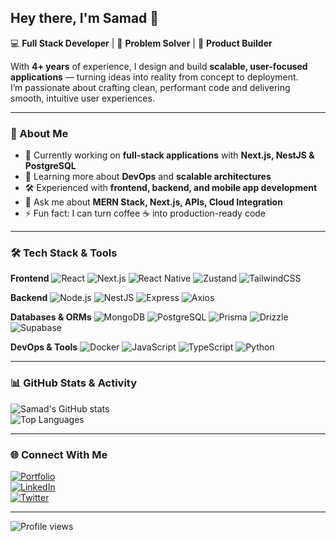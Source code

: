 ## Hey there, I'm Samad 👋

💻 **Full Stack Developer** | 🚀 **Problem Solver** | 🎯 **Product Builder**  

With **4+ years** of experience, I design and build **scalable, user-focused applications** — turning ideas into reality from concept to deployment.  
I’m passionate about crafting clean, performant code and delivering smooth, intuitive user experiences.  

---

### 🚀 About Me
- 🔭 Currently working on **full-stack applications** with **Next.js, NestJS & PostgreSQL**
- 🌱 Learning more about **DevOps** and **scalable architectures**
- 🛠 Experienced with **frontend, backend, and mobile app development**
- 💬 Ask me about **MERN Stack, Next.js, APIs, Cloud Integration**
- ⚡ Fun fact: I can turn coffee ☕ into production-ready code

---

### 🛠 Tech Stack & Tools

**Frontend**
![React](https://img.shields.io/badge/React-20232A?style=for-the-badge&logo=react&logoColor=61DAFB) 
![Next.js](https://img.shields.io/badge/Next.js-000000?style=for-the-badge&logo=nextdotjs&logoColor=white)
![React Native](https://img.shields.io/badge/React_Native-20232A?style=for-the-badge&logo=react&logoColor=61DAFB) 
![Zustand](https://img.shields.io/badge/Zustand-000000?style=for-the-badge&logo=zustand&logoColor=white)
![TailwindCSS](https://img.shields.io/badge/Tailwind_CSS-38B2AC?style=for-the-badge&logo=tailwind-css&logoColor=white)

**Backend**
![Node.js](https://img.shields.io/badge/Node.js-339933?style=for-the-badge&logo=nodedotjs&logoColor=white) 
![NestJS](https://img.shields.io/badge/NestJS-E0234E?style=for-the-badge&logo=nestjs&logoColor=white) 
![Express](https://img.shields.io/badge/Express-000000?style=for-the-badge&logo=express&logoColor=white)
![Axios](https://img.shields.io/badge/Axios-5A29E4?style=for-the-badge&logo=axios&logoColor=white)

**Databases & ORMs**
![MongoDB](https://img.shields.io/badge/MongoDB-47A248?style=for-the-badge&logo=mongodb&logoColor=white) 
![PostgreSQL](https://img.shields.io/badge/PostgreSQL-4169E1?style=for-the-badge&logo=postgresql&logoColor=white)
![Prisma](https://img.shields.io/badge/Prisma-2D3748?style=for-the-badge&logo=prisma&logoColor=white) 
![Drizzle](https://img.shields.io/badge/Drizzle-FFD43B?style=for-the-badge&logo=drizzle&logoColor=black) 
![Supabase](https://img.shields.io/badge/Supabase-3FCF8E?style=for-the-badge&logo=supabase&logoColor=white)

**DevOps & Tools**
![Docker](https://img.shields.io/badge/Docker-2496ED?style=for-the-badge&logo=docker&logoColor=white)
![JavaScript](https://img.shields.io/badge/JavaScript-F7DF1E?style=for-the-badge&logo=javascript&logoColor=black) 
![TypeScript](https://img.shields.io/badge/TypeScript-007ACC?style=for-the-badge&logo=typescript&logoColor=white) 
![Python](https://img.shields.io/badge/Python-3776AB?style=for-the-badge&logo=python&logoColor=white)

---

### 📊 GitHub Stats & Activity

![Samad's GitHub stats](https://github-readme-stats.vercel.app/api?username=thesamadazeez&show_icons=true&theme=tokyonight&count_private=true)  
![Top Languages](https://github-readme-stats.vercel.app/api/top-langs/?username=thesamadazeez&layout=compact&theme=tokyonight)

---

### 🌐 Connect With Me  
[![Portfolio](https://img.shields.io/badge/Portfolio-000?style=for-the-badge&logo=About.me&logoColor=white)](https://github.com/TheSamadAzeez)  
[![LinkedIn](https://img.shields.io/badge/LinkedIn-0077B5?style=for-the-badge&logo=linkedin&logoColor=white)](https://github.com/TheSamadAzeez)  
[![Twitter](https://img.shields.io/badge/Twitter-1DA1F2?style=for-the-badge&logo=twitter&logoColor=white)](https://github.com/TheSamadAzeez)  

---

![Profile views](https://komarev.com/ghpvc/?username=thesamadazeez&color=blue&style=flat-square)
